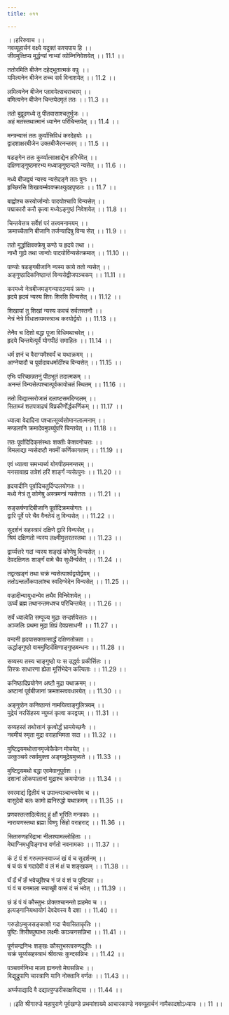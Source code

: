 ```yaml
---
title: ०११

---
```

।।हरिरुवाच ।।  
नवव्यूहार्चनं वक्ष्ये यदुक्तं कश्यपाय हि ।।  
जीवमुत्क्षिप्य मूर्द्धन्यां नाभ्यां व्योम्निनिवेशयेत् ।। 11.1 ।।  
  
ततोरमिति बीजेन दहेद्भूतात्मकं वपुः ।।  
यमित्यनेन बीजेन तच्च सर्व विनाशयेत् ।। 11.2 ।।  
  
लमित्यनेन बीजेन प्लावयेत्सचराचरम् ।।  
वमित्यनेन बीजेन चिन्तयेदमृतं ततः ।। 11.3 ।।  
  
ततो बुद्वुदमध्ये तु पीतवासाश्चतुर्भुजः ।।  
अहं मतस्तथात्मानं ध्यानेन परिचिन्तयेत् ।। 11.4 ।।  
  
मन्त्रन्यासं ततः कुर्यात्त्रिविधं करदेहयोः ।।  
द्वादशाक्षरबीजेन उक्तबीजैरनन्तरम् ।। 11.5 ।।  
  
षडङ्गेन ततः कुर्य्यात्साक्षाद्येन हरिर्भवेत् ।।  
दक्षिणाङ्गुष्ठमारभ्य मध्याङ्गुष्ठन्दले न्यसेत् ।। 11.6 ।।  
  
मध्ये बीजद्वयं न्यस्य न्यसेदङ्गे ततः पुनः ।।  
हृच्छिरसि शिखावर्म्मवक्क्राक्ष्युदहपृष्ठतः ।। 11.7 ।।  
  
बाह्वोश्च करयोर्जान्वोः पादयोश्चापि विन्यसेत् ।।  
पद्माकारौ करौ कृत्वा मध्येऽङ्गुष्ठं निवेशयेत् ।। 11.8 ।।  
  
चिन्तयेत्तत्र सर्वेशं परं तत्त्वमनामयम् ।।  
क्रमाच्चैतानि बीजानि तर्जन्यादिषु विन्य सेत् ।। 11.9 ।।  
  
ततो मूर्द्धाक्षिवक्क्रेषु कण्ठे च हृदये तथा ।।  
नाभौ गुह्ये तथा जान्वोः पादयोर्विन्यसेत्क्रमात् ।। 11.10 ।।  
  
पाण्योः षडङ्गबीजानि न्यस्य काये ततो न्यसेत् ।।  
अङ्गुष्ठादिकनिष्ठान्तं विन्यसेद्वीजपञ्चकम् ।। 11.11 ।।  
  
करमध्ये नेत्रबीजमङ्गन्यासऽप्ययं क्रमः ।।  
हृदये हृदयं न्यस्य शिरः शिरसि विन्यसेत् ।। 11.12 ।।  
  
शिखायां तु शिखां न्यस्य कवचं सर्वतस्तनौ ।।  
नेत्रं नेत्रे विधातव्यमस्त्रञ्च करयोर्द्वयोः ।। 11.13 ।।  
  
तेनैव च दिशो बद्धा पूजा विधिमथाचरेत् ।।  
हृदये चिन्तयेत्पूर्वं योगपीठं समाहितः ।। 11.14 ।।  
  
धर्म ज्ञनं च वैराग्यमैश्वर्यं च यथाक्रमम् ।।  
आग्नेयादौ च पूर्वादावधर्मादींश्च विन्यसेत् ।। 11.15 ।।  
  
एभिः परिच्छन्नतनुं पीठभूतं तदात्मकम् ।।  
अनन्तं विन्यसेत्पश्चात्पूर्वकायोन्नतं स्थितम् ।। 11.16 ।।  
  
ततो विद्यात्सरोजातं दलाष्टसमदिग्दलम् ।।  
सिताब्जं शतपत्राढ्यं विप्रकीर्णोर्द्धकर्णिकम् ।। 11.17 ।।  
  
ध्यात्वा वेदादिना पश्चात्सूर्य्यसोमानलात्मनाम् ।।  
मण्डलानि क्रमादेवमुपर्य्युपरि चिन्तयेत् ।। 11.18 ।।  
  
ततः पूर्वादिदिक्‌संस्थाः शक्तीः केशवगोचराः ।।  
विमलाद्या न्यसेदष्टौ नवमीं कर्णिकागताम् ।। 11.19 ।।  
  
एवं ध्यात्वा समभ्यर्च्य योगपीठमनन्तरम् ।।  
मनसावाह्य तत्रेशं हरिं शार्ङ्गं न्यसेत्पुनः ।। 11.20 ।।  
  
हृदयादीनि पूर्वादिचतुर्दिग्दलयोगतः ।।  
मध्ये नेत्रं तु कोणेषु अस्त्रमन्त्रं न्यसेत्ततः ।। 11.21 ।।  
  
सङ्कर्षणादिबीजानि पूर्वादिक्रमयोगतः ।।  
द्वारि पूर्वे परे चैव वैनतेयं तु विन्यसेत् ।। 11.22 ।।  
  
सुदर्शनं सहस्त्रारं दक्षिणे द्वारि विन्यसेत् ।।  
श्रियं दक्षिणतो न्यस्य लक्ष्मीमुत्तरतस्तथा ।। 11.23 ।।  
  
द्वार्य्यत्तरे गदां न्यस्य शङ्खं कोणेषु विन्यसेत् ।।  
देवदक्षिणतः शार्ङ्गं वामे चैव सुधीर्न्यसेत् ।। 11.24 ।।  
  
तद्वत्खङ्गं तथा चक्रं न्यसेत्पार्श्वद्वयोर्द्वयम् ।।  
ततोऽन्तर्लोकपालांश्च स्वदिग्भेदेन विन्यसेत् ।। 11.25 ।।  
  
वज्रादीन्यायुधान्येव तथैव विनिवेशयेत् ।।  
ऊर्घ्वं ब्रह्म तथानन्तमधश्च परिचिन्तयेत् ।। 11.26 ।।  
  
सर्वं ध्यात्वेति सम्पूज्य मुद्राः सन्दर्शयेत्ततः ।।  
अञ्जलिः प्रथमा मुद्रा क्षिप्रं देवप्रसाधनी ।। 11.27 ।।  
  
वन्दनी हृदयासक्तात्सार्द्धं दक्षिणतोन्नता ।।  
ऊर्द्धाङ्गुष्ठो वाममुष्टिर्दक्षिणाङ्गुष्ठबन्धनः ।। 11.28 ।।  
  
सव्यस्य तस्य चाङ्गुष्ठो यः स उद्ध्‌र्वः प्रकीर्त्तितः ।।  
तिस्त्रः साधारणा ह्येता मूर्त्तिभेदेन कल्पिताः ।। 11.29 ।।  
  
कनिष्ठादिप्रयोगेण अष्टौ मुद्रा यथाक्रमम् ।।  
अष्टानां पूर्वबीजानां क्रमशस्त्ववधारयेत् ।। 11.30 ।।  
  
अङ्गुष्ठेन कनिष्ठान्तं नामयित्वाङ्गुलित्रयम् ।।  
मुद्रेयं नरसिंहस्य न्युब्जं कृत्वा करद्वयम् ।। 11.31 ।।  
  
सव्यहस्तं तथोत्तानं कृत्वोर्द्धं भ्रामयेच्छनैः ।।  
नवमीयं स्मृता मुद्रा वराहाभिमता सदा ।। 11.32 ।।  
  
मुष्टिद्वयमथोत्तानमृज्वेकैकेन मोचयेत् ।।  
उत्कुञ्चये त्सर्वमुक्ता अङ्गमुद्रेयमुच्यते ।। 11.33 ।।  
  
मुष्टिद्वयमथो बद्धा एवमेवानुपूर्वशः ।।  
दशानां लोकपालानां मुद्राश्च क्रमयोगतः ।। 11.34 ।।  
  
स्वरमाद्यं द्वितीयं च उपान्त्यञ्चान्त्यमेव च ।।  
वासुदेवो बलः कामो ह्यनिरुद्धो यथाक्रमम् ।। 11.35 ।।  
  
प्रणवस्तत्सदित्येतद् हुं क्षौं भूरिति मन्त्रकाः ।।  
नारायणस्तथा ब्रह्मा विष्णुः सिंहो वराहराट् ।। 11.36 ।।  
  
सितारुणहरिद्राभा नीलश्यामल्लोहिताः ।।  
मेघाग्निमधुपिङ्गाभा वर्णतो नवनामकाः ।। 11.37 ।।  
  
कं टं पं शं गरुत्मान्स्याज्जं खं वं च सुदर्शनम् ।।  
षं चं फं षं गदादेवी वं लं मं क्षं च शङ्खकम् ।। 11.38 ।।  
  
घँ ढँ भँ ङँ भवेच्छ्रीश्च गं जं वं शं च पुष्टिका ।।  
घं वं च वनमाला स्याच्छ्री वत्सं दं सं भवेत् ।। 11.39 ।।  
  
छं डं पं यं कौस्तुभः प्रोक्तश्चानन्तो ह्यहमेव च ।।  
इत्यङ्गानियथायोगं देवदेवस्य वै दशा ।। 11.40 ।।  
  
गरुडोऽम्बुजसङ्काशो गदा चैवासिताकृतिः ।।  
पुष्टिः शिरीषपुष्पाभा लक्ष्मीः काञ्चनसन्निभा ।। 11.41 ।।  
  
पूर्णचन्द्रनिभः शङ्खः कौस्तुभस्त्वरुणद्युतिः ।।  
चक्रं सूर्य्यसहस्त्राभं श्रीवत्सः कुन्दसन्निभः ।। 11.42 ।।  
  
पञ्चवर्णनिभा माला ह्यनन्तो मेघसन्निभः ।।  
विद्युद्रूपाणि चास्त्राणि यानि नोक्तानि वर्णतः ।। 11.43 ।।  
  
अर्घ्यपाद्यादि वै दद्यात्पुण्डरीकाक्षविद्यया ।। 11.44 ।।  
  
।।इति श्रीगारुडे महापुराणे पूर्वखण्डे प्रथमांशाख्ये आचारकाण्डे नवव्यूहार्चनं नामैकादशोऽध्यायः ।। 11 ।।